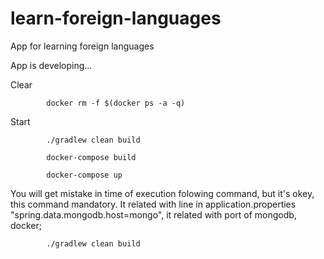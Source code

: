 # learn-foreign-languages
App for learning foreign languages

App is developing...


Clear

            docker rm -f $(docker ps -a -q) 	


Start

            ./gradlew clean build

            docker-compose build

            docker-compose up

You will get mistake in time of execution folowing command, but it's okey, this command mandatory. It related with line in  application.properties "spring.data.mongodb.host=mongo", it related with port of mongodb, docker; 

            ./gradlew clean build
